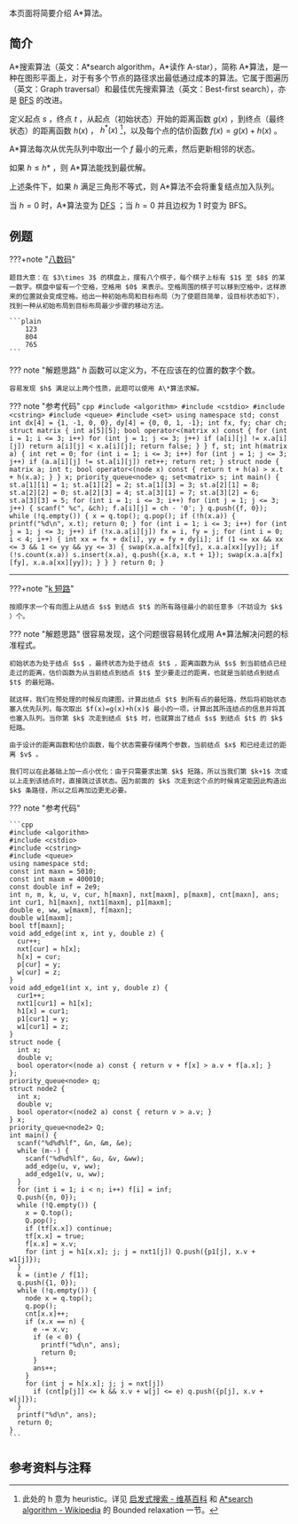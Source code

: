 本页面将简要介绍 A\*算法。

## 简介

A\*搜索算法（英文：A\*search algorithm，A\*读作 A-star），简称 A\*算法，是一种在图形平面上，对于有多个节点的路径求出最低通过成本的算法。它属于图遍历（英文：Graph traversal）和最佳优先搜索算法（英文：Best-first search），亦是 [BFS](./bfs.md) 的改进。

定义起点 $s$ ，终点 $t$ ，从起点（初始状态）开始的距离函数 $g(x)$ ，到终点（最终状态）的距离函数 $h(x)$ ， $h^{\ast}(x)$ [^note1]，以及每个点的估价函数 $f(x)=g(x)+h(x)$ 。

A\*算法每次从优先队列中取出一个 $f$ 最小的元素，然后更新相邻的状态。

如果 $h\leq h*$ ，则 A\*算法能找到最优解。

上述条件下，如果 $h$ 满足三角形不等式，则 A\*算法不会将重复结点加入队列。

当 $h=0$ 时，A\*算法变为 [DFS](./dfs.md) ；当 $h=0$ 并且边权为 $1$ 时变为 BFS。

## 例题

???+note "[八数码](https://www.luogu.com.cn/problem/P1379)" 
    
    题目大意：在 $3\times 3$ 的棋盘上，摆有八个棋子，每个棋子上标有 $1$ 至 $8$ 的某一数字。棋盘中留有一个空格，空格用 $0$ 来表示。空格周围的棋子可以移到空格中，这样原来的位置就会变成空格。给出一种初始布局和目标布局（为了使题目简单，设目标状态如下），找到一种从初始布局到目标布局最少步骤的移动方法。
    
    ```plain
        123
        804
        765
    ```

??? note "解题思路"
     $h$ 函数可以定义为，不在应该在的位置的数字个数。
    
    容易发现 $h$ 满足以上两个性质，此题可以使用 A\*算法求解。

??? note "参考代码"
    ```cpp
    #include <algorithm>
    #include <cstdio>
    #include <cstring>
    #include <queue>
    #include <set>
    using namespace std;
    const int dx[4] = {1, -1, 0, 0}, dy[4] = {0, 0, 1, -1};
    int fx, fy;
    char ch;
    struct matrix {
      int a[5][5];
      bool operator<(matrix x) const {
        for (int i = 1; i <= 3; i++)
          for (int j = 1; j <= 3; j++)
            if (a[i][j] != x.a[i][j]) return a[i][j] < x.a[i][j];
        return false;
      }
    } f, st;
    int h(matrix a) {
      int ret = 0;
      for (int i = 1; i <= 3; i++)
        for (int j = 1; j <= 3; j++)
          if (a.a[i][j] != st.a[i][j]) ret++;
      return ret;
    }
    struct node {
      matrix a;
      int t;
      bool operator<(node x) const { return t + h(a) > x.t + h(x.a); }
    } x;
    priority_queue<node> q;
    set<matrix> s;
    int main() {
      st.a[1][1] = 1;
      st.a[1][2] = 2;
      st.a[1][3] = 3;
      st.a[2][1] = 8;
      st.a[2][2] = 0;
      st.a[2][3] = 4;
      st.a[3][1] = 7;
      st.a[3][2] = 6;
      st.a[3][3] = 5;
      for (int i = 1; i <= 3; i++)
        for (int j = 1; j <= 3; j++) {
          scanf(" %c", &ch);
          f.a[i][j] = ch - '0';
        }
      q.push({f, 0});
      while (!q.empty()) {
        x = q.top();
        q.pop();
        if (!h(x.a)) {
          printf("%d\n", x.t);
          return 0;
        }
        for (int i = 1; i <= 3; i++)
          for (int j = 1; j <= 3; j++)
            if (!x.a.a[i][j]) fx = i, fy = j;
        for (int i = 0; i < 4; i++) {
          int xx = fx + dx[i], yy = fy + dy[i];
          if (1 <= xx && xx <= 3 && 1 <= yy && yy <= 3) {
            swap(x.a.a[fx][fy], x.a.a[xx][yy]);
            if (!s.count(x.a)) s.insert(x.a), q.push({x.a, x.t + 1});
            swap(x.a.a[fx][fy], x.a.a[xx][yy]);
          }
        }
      }
      return 0;
    }
    ```

* * *

???+note "[k 短路](https://www.luogu.com.cn/problem/P2483)" 
    
    按顺序求一个有向图上从结点 $s$ 到结点 $t$ 的所有路径最小的前任意多（不妨设为 $k$ ）个。

??? note "解题思路"
    很容易发现，这个问题很容易转化成用 A\*算法解决问题的标准程式。
    
    初始状态为处于结点 $s$ ，最终状态为处于结点 $t$ ，距离函数为从 $s$ 到当前结点已经走过的距离，估价函数为从当前结点到结点 $t$ 至少要走过的距离，也就是当前结点到结点 $t$ 的最短路。
    
    就这样，我们在预处理的时候反向建图，计算出结点 $t$ 到所有点的最短路，然后将初始状态塞入优先队列，每次取出 $f(x)=g(x)+h(x)$ 最小的一项，计算出其所连结点的信息并将其也塞入队列。当你第 $k$ 次走到结点 $t$ 时，也就算出了结点 $s$ 到结点 $t$ 的 $k$ 短路。
    
    由于设计的距离函数和估价函数，每个状态需要存储两个参数，当前结点 $x$ 和已经走过的距离 $v$ 。
    
    我们可以在此基础上加一点小优化：由于只需要求出第 $k$ 短路，所以当我们第 $k+1$ 次或以上走到该结点时，直接跳过该状态。因为前面的 $k$ 次走到这个点的时候肯定能因此构造出 $k$ 条路径，所以之后再加边更无必要。

??? note "参考代码"
    
    ```cpp
    #include <algorithm>
    #include <cstdio>
    #include <cstring>
    #include <queue>
    using namespace std;
    const int maxn = 5010;
    const int maxm = 400010;
    const double inf = 2e9;
    int n, m, k, u, v, cur, h[maxn], nxt[maxm], p[maxm], cnt[maxn], ans;
    int cur1, h1[maxn], nxt1[maxm], p1[maxm];
    double e, ww, w[maxm], f[maxn];
    double w1[maxm];
    bool tf[maxn];
    void add_edge(int x, int y, double z) {
      cur++;
      nxt[cur] = h[x];
      h[x] = cur;
      p[cur] = y;
      w[cur] = z;
    }
    void add_edge1(int x, int y, double z) {
      cur1++;
      nxt1[cur1] = h1[x];
      h1[x] = cur1;
      p1[cur1] = y;
      w1[cur1] = z;
    }
    struct node {
      int x;
      double v;
      bool operator<(node a) const { return v + f[x] > a.v + f[a.x]; }
    };
    priority_queue<node> q;
    struct node2 {
      int x;
      double v;
      bool operator<(node2 a) const { return v > a.v; }
    } x;
    priority_queue<node2> Q;
    int main() {
      scanf("%d%d%lf", &n, &m, &e);
      while (m--) {
        scanf("%d%d%lf", &u, &v, &ww);
        add_edge(u, v, ww);
        add_edge1(v, u, ww);
      }
      for (int i = 1; i < n; i++) f[i] = inf;
      Q.push({n, 0});
      while (!Q.empty()) {
        x = Q.top();
        Q.pop();
        if (tf[x.x]) continue;
        tf[x.x] = true;
        f[x.x] = x.v;
        for (int j = h1[x.x]; j; j = nxt1[j]) Q.push({p1[j], x.v + w1[j]});
      }
      k = (int)e / f[1];
      q.push({1, 0});
      while (!q.empty()) {
        node x = q.top();
        q.pop();
        cnt[x.x]++;
        if (x.x == n) {
          e -= x.v;
          if (e < 0) {
            printf("%d\n", ans);
            return 0;
          }
          ans++;
        }
        for (int j = h[x.x]; j; j = nxt[j])
          if (cnt[p[j]] <= k && x.v + w[j] <= e) q.push({p[j], x.v + w[j]});
      }
      printf("%d\n", ans);
      return 0;
    }
    ```

## 参考资料与注释

[^note1]: 此处的 h 意为 heuristic。详见 [启发式搜索 - 维基百科](https://zh.wikipedia.org/wiki/%E5%90%AF%E5%8F%91%E5%BC%8F%E6%90%9C%E7%B4%A2) 和 [A\*search algorithm - Wikipedia](https://en.wikipedia.org/wiki/A*_search_algorithm#Bounded_relaxation) 的 Bounded relaxation 一节。
